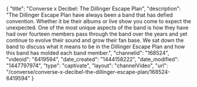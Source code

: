 {
    "title": "Converse x Decibel: The Dillinger Escape Plan",
    "description": "The Dillinger Escape Plan have always been a band that has defied convention. Whether it be their albums or live show you come to expect the unexpected. One of the most unique aspects of the band is how they have had over fourteen members pass through the band over the years and yet continue to evolve their sound and grow their fan base. We sat down the band to discuss what it means to be in the Dillinger Escape Plan and how this band has molded each band member.",
    "channelid": "168524",
    "videoid": "6419594",
    "date_created": "1444158222",
    "date_modified": "1447797974",
    "type": "captivate",
    "layout": "channelVideo",
    "url": "\/converse\/converse-x-decibel-the-dillinger-escape-plan\/168524-6419594"
}